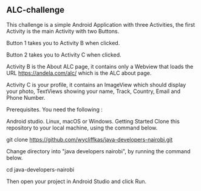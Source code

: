 ## ALC-challenge

This challenge is a simple Android Application with three Activities, the first Activity is the main Activity with two Buttons.

Button 1 takes you to Activity B when clicked.

Button 2 takes you to Activity C when clicked.

Activity B is the About ALC page, it contains only a Webview that loads the URL https://andela.com/alc/ which is the ALC about page.

Activity C is your profile, it contains an ImageView which should display your photo,
TextViews showing your name, Track, Country, Email and Phone Number.

Prerequisites.
You need the following :

Android studio.
Linux, macOS or Windows.
Getting Started
Clone this repository to your local machine, using the command below.

git clone https://github.com/wycliffkas/java-developers-nairobi.git

Change directory into "java developers nairobi", by running the command below.

cd java-developers-nairobi

Then open your project in Android Studio and click Run.